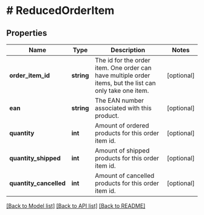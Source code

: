 # # ReducedOrderItem

## Properties

Name | Type | Description | Notes
------------ | ------------- | ------------- | -------------
**order_item_id** | **string** | The id for the order item. One order can have multiple order items, but the list can only take one item. | [optional]
**ean** | **string** | The EAN number associated with this product. | [optional]
**quantity** | **int** | Amount of ordered products for this order item id. | [optional]
**quantity_shipped** | **int** | Amount of shipped products for this order item id. | [optional]
**quantity_cancelled** | **int** | Amount of cancelled products for this order item id. | [optional]

[[Back to Model list]](../../README.md#models) [[Back to API list]](../../README.md#endpoints) [[Back to README]](../../README.md)
